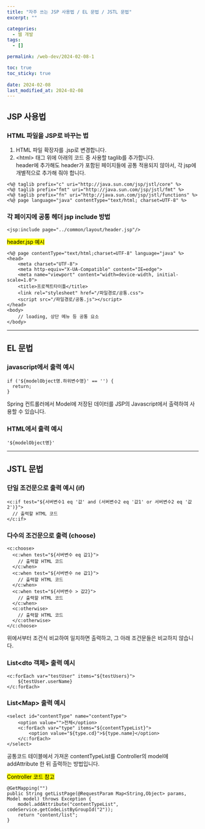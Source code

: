 ```yaml
---
title: "자주 쓰는 JSP 사용법 / EL 문법 / JSTL 문법"
excerpt: ""

categories:
  - 웹 개발
tags:
  - []

permalink: /web-dev/2024-02-08-1

toc: true
toc_sticky: true
 
date: 2024-02-08
last_modified_at: 2024-02-08
---
```


## JSP 사용법

### HTML 파일을 JSP로 바꾸는 법
1) HTML 파일 확장자를 .jsp로 변경합니다.  
2) \<html> 태그 위에 아래의 코드 중 사용할 taglib를 추가합니다.  
header에 추가해도 header가 포함된 페이지들에 공통 적용되지 않아서, 각 jsp에 개별적으로 추가해 줘야 합니다.
```
<%@ taglib prefix="c" uri="http://java.sun.com/jsp/jstl/core" %>
<%@ taglib prefix="fmt" uri="http://java.sun.com/jsp/jstl/fmt" %>
<%@ taglib prefix="fn" uri="http://java.sun.com/jsp/jstl/functions" %>
<%@ page language="java" contentType="text/html; charset=UTF-8" %>
```

### 각 페이지에 공통 헤더 jsp include 방법
```
<jsp:include page="../common/layout/header.jsp"/>
```

<mark>header.jsp 예시</mark>
```
<%@ page contentType="text/html;charset=UTF-8" language="java" %>
<head>
    <meta charset="UTF-8">
    <meta http-equiv="X-UA-Compatible" content="IE=edge">
    <meta name="viewport" content="width=device-width, initial-scale=1.0">
    <title>프로젝트타이틀</title>
    <link rel="stylesheet" href="/파일경로/공통.css">
    <script src="/파일경로/공통.js"></script>
</head>
<body>
	// loading, 상단 메뉴 등 공통 요소
</body>
```

---

## EL 문법

### javascript에서 출력 예시
```
if ('${modelObject명.하위변수명}' == '') {
  return;
}
```
Spring 컨트롤러에서 Model에 저장된 데이터를 JSP의 Javascript에서 출력하여 사용할 수 있습니다.

### HTML에서 출력 예시
```
'${modelObject명}'
```

---

## JSTL 문법

### 단일 조건문으로 출력 예시 (if)
```
<c:if test="${서버변수1 eq '값' and (서버변수2 eq '값1' or 서버변수2 eq '값2')}">
  // 출력할 HTML 코드
</c:if>
```

### 다수의 조건문으로 출력 (choose)
```
<c:choose>
  <c:when test="${서버변수 eq 값1}">
    // 출력할 HTML 코드
  </c:when>
  <c:when test="${서버변수 ne 값1}">
    // 출력할 HTML 코드
  </c:when>
  <c:when test="${서버변수 > 값2}">
    // 출력할 HTML 코드
  </c:when>
  <c:otherwise>
    // 출력할 HTML 코드
  </c:otherwise>
</c:choose>
```
위에서부터 조건식 비교하여 일치하면 출력하고, 그 아래 조건문들은 비교하지 않습니다.

### List\<dto 객체> 출력 예시
```
<c:forEach var="testUser" items="${testUsers}">
    ${testUser.userName}
</c:forEach>
```

### List\<Map> 출력 예시
```
<select id="contentType" name="contentType">
    <option value="">전체</option>
    <c:forEach var="type" items="${contentTypeList}">
        <option value="${type.cd}">${type.name}</option>
    </c:forEach>
</select>
```
공통코드 테이블에서 가져온 contentTypeList를 Controller의 model에 addAttribute 한 뒤 출력하는 방법입니다.

<mark>Controller 코드 참고</mark>
```
@GetMapping("")
public String getListPage(@RequestParam Map<String,Object> params, Model model) throws Exception {
    model.addAttribute("contentTypeList", codeService.getCodeListByGroupId("2"));
    return "content/list";
}
```
